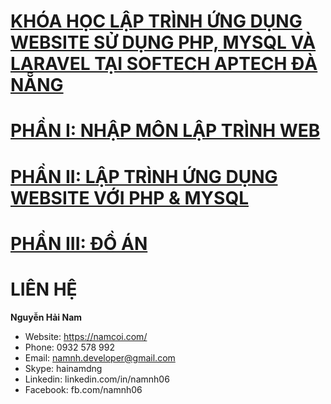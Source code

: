 # [KHÓA HỌC LẬP TRÌNH ỨNG DỤNG WEBSITE SỬ DỤNG PHP, MYSQL VÀ LARAVEL TẠI SOFTECH APTECH ĐÀ NẴNG](https://namcoi.com/khoa-hoc/aptech-php/)

# [PHẦN I: NHẬP MÔN LẬP TRÌNH WEB](https://namcoi.com/tag/nhap-mon-lap-trinh-web/)

# [PHẦN II: LẬP TRÌNH ỨNG DỤNG WEBSITE VỚI PHP & MYSQL](https://namcoi.com/tag/lap-trinh-ung-dung-web-voi-php-mysql/)

# [PHẦN III: ĐỒ ÁN](https://namcoi.com/tag/do-an/)

# LIÊN HỆ
**Nguyễn Hải Nam**
- Website: https://namcoi.com/
- Phone: 0932 578 992
- Email: namnh.developer@gmail.com
- Skype: hainamdng
- Linkedin: linkedin.com/in/namnh06
- Facebook: fb.com/namnh06

